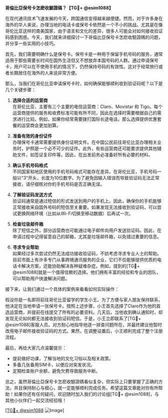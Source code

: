**哥倫比亞保号卡怎麽收驗證碼？【TG💪+ @esim1088】**

在现代通讯技术飞速发展的今天，跨国通信变得越来越便捷。然而，对于许多身在海外的华人来说，办理当地的电话卡或保号卡依然是一个不小的挑战。尤其是在像哥伦比亚这样的南美国家，由于语言和文化的差异，很多人可能会对如何接收验证码感到困惑。今天，我们就来详细探讨一下哥倫比亞保号卡怎麽收驗證碼的问题，并分享一些实用的小技巧。

首先，我们需要明确什么是保号卡。保号卡是一种用于保留手机号码的服务，通常适用于那些需要长时间在国外生活但又不想放弃本国号码的人群。通过申请保号卡，用户可以在不使用手机的情况下，仍然保持号码的有效性。这对于经常旅行或者长期居住在海外的人来说非常方便。

那么，当我们在哥伦比亚申请保号卡时，如何确保能够顺利收到验证码呢？以下是几个关键步骤：

1. **选择合适的运营商**  
   在哥伦比亚，主要有三个主要的电信运营商：Claro、Movistar 和 Tigo。每个运营商提供的服务和收费标准可能有所不同，因此在选择时需要根据自己的需求进行比较。例如，如果你经常需要拨打国际长途电话，那么选择提供优惠套餐的运营商会更加划算。

2. **准备有效的身份证件**  
   办理保号卡通常需要提供身份证明文件。在中国公民前往哥伦比亚办理相关业务时，护照是一个必不可少的证件。此外，有些运营商还可能要求提供其他辅助文件，如签证复印件等。因此，在出发前务必准备好所有必要的材料。

3. **确认手机号码格式**  
   不同国家和地区使用的手机号码格式可能存在差异。在哥伦比亚，手机号码一般以“3”开头，长度为10位数字。为了避免因输入错误而导致验证码无法正常接收，请仔细核对你的手机号码是否正确无误。

4. **了解验证码发送方式**  
   验证码通常是通过短信的形式发送到用户的手机上。因此，确保你的手机能够正常接收来自国外号码的短信至关重要。如果发现无法接收到验证码，可以尝试更换网络环境（比如从Wi-Fi切换至移动数据）后再试一次。

5. **检查垃圾邮件箱**  
   除了短信之外，部分运营商也可能通过电子邮件向用户发送验证码。因此，在申请过程中记得留意自己的邮箱，尤其是垃圾邮件箱，以免错过重要的信息。

6. **寻求专业帮助**  
   如果经过多次尝试仍然无法成功接收验证码，不妨考虑寻求专业人士的帮助。目前市面上有许多专门从事跨境通讯服务的企业，它们不仅能够提供优质的电话卡解决方案，还能协助解决各种疑难杂症。例如，提到的[TG💪+ @esim1088]就是一个值得信赖的选择。他们拥有丰富的经验和专业的团队，可以帮助用户快速解决问题。

接下来，让我们通过一个具体的案例来看看如何实际操作：

假设你是一名即将前往哥伦比亚留学的学生小王。为了方便与家人朋友保持联系，他决定在当地申请一张保号卡。按照上述步骤，小王首先选择了Claro作为他的首选运营商，并提前在线提交了所有的必要资料。几天后，当他收到确认通知时，却发现无论如何都无法接收到验证码短信。于是，小王立即联系了[TG💪+ @esim1088]客服人员。对方耐心地指导他逐一排查问题所在，并最终建议他暂时改用电子邮件接收验证码的方式。果然，在调整设置后，小王顺利完成了整个注册流程。

最后，再给大家几点温馨提示：
- 提前做好功课，了解当地的文化习俗以及相关政策。
- 多备几张备用SIM卡，以便应对突发状况。
- 定期检查账户余额，避免欠费导致服务中断。

总之，虽然哥倫比亞保号卡怎麽收驗證碼看似复杂，但实际上只要掌握了正确的方法，并且保持耐心与细心，就一定能够顺利完成任务。希望这篇文章能对你有所帮助！如果你还有任何疑问，欢迎随时加入我们的讨论组[TG💪+ @esim1088]，与其他小伙伴们一起交流经验哦！

[[TG💪+ @esim1088](https://t.me/s/esim1088) ![Image](https://i.postimg.cc/4NQfJmqS/Snipaste-2025-05-13-00-14-12.png)]